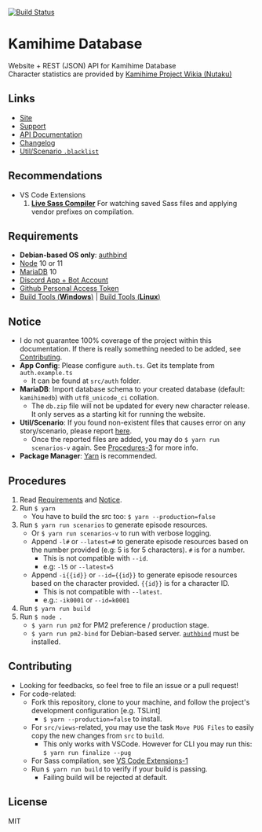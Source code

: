 [![Build Status](https://travis-ci.org/gazmull/kamihime-database.svg?branch=master)](https://travis-ci.org/gazmull/kamihime-database)
# Kamihime Database
Website + REST (JSON) API for Kamihime Database
<br> Character statistics are provided by [Kamihime Project Wikia (Nutaku)](https://kamihime-project.wikia.com)

## Links
- [Site](https://kamihimedb.thegzm.space)
- [Support](http://support.thegzm.space)
- [API Documentation](https://gazmull.github.io/kamihime-database)
- [Changelog](/CHANGELOG.md)
- [Util/Scenario `.blacklist`](https://gist.github.com/gazmull/45cd187e4a476795bcef630a8018e1a6)

## Recommendations
- VS Code Extensions
    1. **[Live Sass Compiler](https://marketplace.visualstudio.com/items?itemName=ritwickdey.live-sass)** For watching saved Sass files and applying vendor prefixes on compilation.

## Requirements
- **Debian-based OS only**: [authbind](https://sites.google.com/site/mytechnicalcollection/utility/authbind)
- [Node](https://nodejs.org) 10 or 11
- [MariaDB](https://mariadb.org) 10
- [Discord App + Bot Account](https://discordapp.com/developers/applications/me)
- [Github Personal Access Token](https://github.com/settings/tokens)
- [Build Tools (**Windows**)](https://github.com/felixrieseberg/windows-build-tools) | [Build Tools (**Linux**)](https://superuser.com/questions/352000/whats-a-good-way-to-install-build-essentials-all-common-useful-commands-on)

## Notice
- I do not guarantee 100% coverage of the project within this documentation. If there is really something needed to be added, see [Contributing](#Contributing).
- **App Config**: Please configure `auth.ts`. Get its template from `auth.example.ts`
    - It can be found at `src/auth` folder.
- **MariaDB**: Import database schema to your created database (default: `kamihimedb`) with `utf8_unicode_ci` collation.
    - The `db.zip` file will not be updated for every new character release. It only serves as a starting kit for running the website.
- **Util/Scenario**: If you found non-existent files that causes error on any story/scenario, please report [here](https://gist.github.com/gazmull/45cd187e4a476795bcef630a8018e1a6).
    - Once the reported files are added, you may do `$ yarn run scenarios-v` again. See [Procedures-3](#Procedures) for more info.
- **Package Manager**: [Yarn](https://yarnpkg.com/en/docs/getting-started) is recommended.

## Procedures
1. Read [Requirements](#Requirements) and [Notice](#Notice).
2. Run `$ yarn`
    - You have to build the src too: `$ yarn --production=false`
3. Run `$ yarn run scenarios` to generate episode resources.
    - Or `$ yarn run scenarios-v` to run with verbose logging.
    - Append `-l#` or `--latest=#` to generate episode resources based on the number provided (e.g: 5 is for 5 characters). `#` is for a number.
        - This is not compatible with `--id`.
        - e.g: `-l5` or `--latest=5`
    - Append `-i{{id}}` or `--id={{id}}` to generate episode resources based on the character provided. `{{id}}` is for a character ID.
        - This is not compatible with `--latest`.
        - e.g.: `-ik0001` or `--id=k0001`
4. Run `$ yarn run build`
5. Run `$ node .`
    - `$ yarn run pm2` for PM2 preference / production stage.
    - `$ yarn run pm2-bind` for Debian-based server. [`authbind`](#Requirements) must be installed.

## Contributing
- Looking for feedbacks, so feel free to file an issue or a pull request!
- For code-related:
    - Fork this repository, clone to your machine, and follow the project's development configuration [e.g. TSLint]
        - `$ yarn --production=false` to install.
    - For `src/views`-related, you may use the task `Move PUG Files` to easily copy the new changes from `src` to `build`.
        - This only works with VSCode. However for CLI you may run this: `$ yarn run finalize --pug`
    - For Sass compilation, see [VS Code Extensions-1](#Recommendations)
    - Run `$ yarn run build` to verify if your build is passing.
        - Failing build will be rejected at default.

## License
MIT
